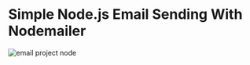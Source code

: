 # Simple Node.js Email Sending With Nodemailer

![email project node](https://github.com/Kuzma02/Simple-Node.js-Email-Sending/assets/138793624/c68ca3ae-1c57-4fa1-9af4-00529cbdaeb5)

